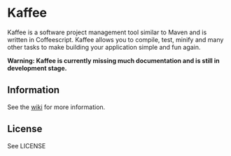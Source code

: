 Kaffee
===========================================
Kaffee is a software project management tool similar to Maven and is written in Coffeescript.
Kaffee allows you to compile, test, minify and many other tasks to make building your application simple and fun again.

**Warning: Kaffee is currently missing much documentation and is still in development stage.**

Information
-----------
See the [wiki](https://github.com/FabianM/kaffee/wiki) for more information.

License
-------------------
See LICENSE

